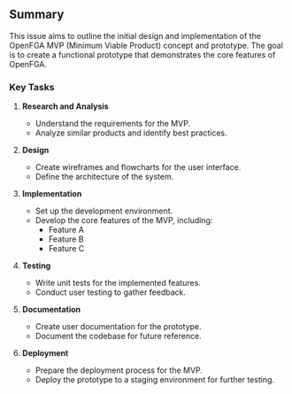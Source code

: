 ## Summary
This issue aims to outline the initial design and implementation of the OpenFGA MVP (Minimum Viable Product) concept and prototype. The goal is to create a functional prototype that demonstrates the core features of OpenFGA.

### Key Tasks
1. **Research and Analysis**
   - Understand the requirements for the MVP.
   - Analyze similar products and identify best practices.

2. **Design**
   - Create wireframes and flowcharts for the user interface.
   - Define the architecture of the system.

3. **Implementation**
   - Set up the development environment.
   - Develop the core features of the MVP, including:
     - Feature A
     - Feature B
     - Feature C

4. **Testing**
   - Write unit tests for the implemented features.
   - Conduct user testing to gather feedback.

5. **Documentation**
   - Create user documentation for the prototype.
   - Document the codebase for future reference.

6. **Deployment**
   - Prepare the deployment process for the MVP.
   - Deploy the prototype to a staging environment for further testing.